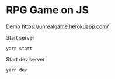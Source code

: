 # RPG Game on JS

Demo https://unrealgame.herokuapp.com/

Start server
```
yarn start
```

Start dev server
```
yarn dev
```
